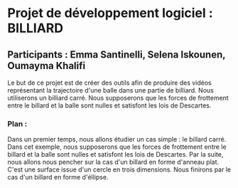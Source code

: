 # Projet de développement logiciel : BILLIARD

## Participants : Emma Santinelli, Selena Iskounen, Oumayma Khalifi

Le but de ce projet est de créer des outils afin de produire des vidéos représentant la trajectoire d'une balle dans une partie de billiard.
Nous utiliserons un billiard carré. Nous supposerons que les forces de frottement entre le billard et la balle sont nulles et satisfont les lois de Descartes. 

### Plan :
Dans un premier temps, nous allons étudier un cas simple : le billard carré. 
Dans cet exemple, nous supposerons que les forces de frottement entre le billard et la balle sont nulles et satisfont les lois de Descartes. 
Par la suite, nous allons nous pencher sur la cas d'un billard en forme d'anneau plat. C'est une surface issue d'un cercle en trois dimensions. 
Nous finirons par le cas d'un billard en forme d'éllipse. 
